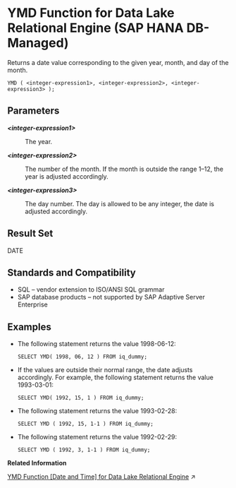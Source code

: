 <!-- loio0cf8ed274a1d4591baedd1691a352a48 -->

# YMD Function for Data Lake Relational Engine \(SAP HANA DB-Managed\)

Returns a date value corresponding to the given year, month, and day of the month.



```
YMD ( <integer-expression1>, <integer-expression2>, <integer-expression3> );
```



<a name="loio0cf8ed274a1d4591baedd1691a352a48__section_yq2_wbv_vrb"/>

## Parameters


<dl>
<dt><b>

*<integer-expression1\>*

</b></dt>
<dd>

The year.



</dd><dt><b>

*<integer-expression2\>*

</b></dt>
<dd>

The number of the month. If the month is outside the range 1–12, the year is adjusted accordingly.



</dd><dt><b>

*<integer-expression3\>*

</b></dt>
<dd>

The day number. The day is allowed to be any integer, the date is adjusted accordingly.



</dd>
</dl>



<a name="loio0cf8ed274a1d4591baedd1691a352a48__section_uz2_rp3_wrb"/>

## Result Set

DATE



<a name="loio0cf8ed274a1d4591baedd1691a352a48__section_kx5_xbv_vrb"/>

## Standards and Compatibility

-   SQL – vendor extension to ISO/ANSI SQL grammar
-   SAP database products – not supported by SAP Adaptive Server Enterprise



<a name="loio0cf8ed274a1d4591baedd1691a352a48__section_bqw_1cv_vrb"/>

## Examples

-   The following statement returns the value 1998-06-12:

    ```
    SELECT YMD( 1998, 06, 12 ) FROM iq_dummy;
    ```

-   If the values are outside their normal range, the date adjusts accordingly. For example, the following statement returns the value 1993-03-01:

    ```
    SELECT YMD( 1992, 15, 1 ) FROM iq_dummy;
    ```

-   The following statement returns the value 1993-02-28:

    ```
    SELECT YMD ( 1992, 15, 1-1 ) FROM iq_dummy;
    ```

-   The following statement returns the value 1992-02-29:

    ```
    SELECT YMD ( 1992, 3, 1-1 ) FROM iq_dummy;
    ```


**Related Information**  


[YMD Function \[Date and Time\] for Data Lake Relational Engine](https://help.sap.com/viewer/19b3964099384f178ad08f2d348232a9/2024_3_QRC/en-US/a592fc9184f21015bfa68c6078363fae.html "Returns a date value corresponding to the given year, month, and day of the month.") :arrow_upper_right:

